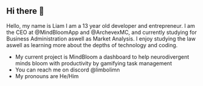 ## Hi there 👋

<!--
**LiamBMX/liambmx** is a ✨ _special_ ✨ repository because its `README.md` (this file) appears on your GitHub profile.

Here are some ideas to get you started:

- 🔭 I’m currently working on ...
- 🌱 I’m currently learning ...
- 👯 I’m looking to collaborate on ...
- 🤔 I’m looking for help with ...
- 💬 Ask me about ...
- 📫 How to reach me: ...
- 😄 Pronouns: ...
- ⚡ Fun fact: ...
-->

Hello, my name is Liam I am a 13 year old developer and entrepreneur. I am the CEO at @MindBloomApp and @ArchevexMC, and currently studying for Business Administration aswell as Market Analysis. I enjoy studying the law aswell as learning more about the depths of technology and coding.

- My current project is MindBloom a dashboard to help neurodivergent minds bloom with productivity by gamifying task management
- You can reach me on discord @limbolimn
- My pronouns are He/Him
